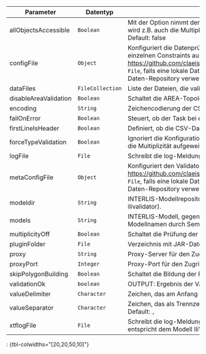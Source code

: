Parameter | Datentyp | Beschreibung | Optional
----------|----------|-------------|-------------
allObjectsAccessible | `Boolean` | Mit der Option nimmt der Validator an, dass er Zugriff auf alle Objekte hat. D.h. es wird z.B. auch die Multiplizität von Beziehungen auf externe Objekte geprüft. Default: false | ja
configFile | `Object` | Konfiguriert die Datenprüfung mit Hilfe einer ini-Datei (um z.B. die Prüfung von einzelnen Constraints auszuschalten). Siehe https://github.com/claeis/ilivalidator/blob/master/docs/ilivalidator.rst#konfiguration. `File`, falls eine lokale Datei verwendet wird. `String`, falls eine Datei aus einem Daten-Repository verwendet wird. | ja
dataFiles | `FileCollection` | Liste der Dateien, die validiert werden sollen. Eine leere Liste ist kein Fehler. | ja
disableAreaValidation | `Boolean` | Schaltet die AREA-Topologieprüfung aus. Default: false | ja
encoding | `String` | Zeichencodierung der CSV-Datei, z.B. `UTF-8`. Default: Systemeinstellung | ja
failOnError | `Boolean` | Steuert, ob der Task bei einem Validierungsfehler fehlschlägt. Default: true | ja
firstLineIsHeader | `Boolean` | Definiert, ob die CSV-Datei einer Headerzeile hat, oder nicht. Default: `true` | ja
forceTypeValidation | `Boolean` | Ignoriert die Konfiguration der Typprüfung aus der TOML-Datei, d.h. es kann nur die Multiplizität aufgeweicht werden. Default: false | ja
logFile | `File` | Schreibt die log-Meldungen der Validierung in eine Text-Datei. | ja
metaConfigFile | `Object` | Konfiguriert den Validator mit Hilfe einer ini-Datei. Siehe https://github.com/claeis/ilivalidator/blob/master/docs/ilivalidator.rst#konfiguration. `File`, falls eine lokale Datei verwendet wird. `String`, falls eine Datei aus einem Daten-Repository verwendet wird. | ja
modeldir | `String` | INTERLIS-Modellrepository. `String`, separiert mit Semikolon (analog ili2db, ilivalidator). | ja
models | `String` | INTERLIS-Modell, gegen das die Dateien geprüft werden sollen (mehrere Modellnamen durch Semikolon trennen). Default: Der Name der CSV-Datei. | ja
multiplicityOff | `Boolean` | Schaltet die Prüfung der Multiplizität generell aus. Default: false | ja
pluginFolder | `File` | Verzeichnis mit JAR-Dateien, die Zusatzfunktionen enthalten. | ja
proxy | `String` | Proxy-Server für den Zugriff auf Modell-Repositories. | ja
proxyPort | `Integer` | Proxy-Port für den Zugriff auf Modell-Repositories. | ja
skipPolygonBuilding | `Boolean` | Schaltet die Bildung der Polygone aus (nur ITF). Default: false | ja
validationOk | `boolean` | OUTPUT: Ergebnis der Validierung. Nur falls failOnError=false. | nein
valueDelimiter | `Character` | Zeichen, das am Anfang und Ende jeden Wertes vorhanden ist. Default `"` | ja
valueSeparator | `Character` | Zeichen, das als Trennzeichen zwischen den Werten interpretiert werden soll. Default: `,` | ja
xtflogFile | `File` | Schreibt die log-Meldungen in eine INTERLIS-2-Datei. Die Datei result.xtf entspricht dem Modell IliVErrors. | ja
: {tbl-colwidths="[20,20,50,10]"}
